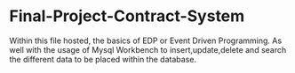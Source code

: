 # Final-Project-Contract-System

Within this file hosted, the basics of EDP or Event Driven Programming.
As well with the usage of Mysql Workbench to insert,update,delete and search the different data to be placed within the database.
